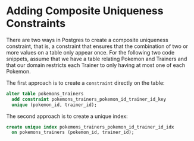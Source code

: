 # Adding Composite Uniqueness Constraints

There are two ways in Postgres to create a composite uniqueness constraint,
that is, a constraint that ensures that the combination of two or more
values on a table only appear once. For the following two code snippets,
assume that we have a table relating Pokemon and Trainers and that our
domain restricts each Trainer to only having at most one of each Pokemon.

The first approach is to create a `constraint` directly on the table:

```sql
alter table pokemons_trainers
  add constraint pokemons_trainers_pokemon_id_trainer_id_key
  unique (pokemon_id, trainer_id);
```

The second approach is to create a unique index:

```sql
create unique index pokemons_trainers_pokemon_id_trainer_id_idx
  on pokemons_trainers (pokemon_id, trainer_id);
```
